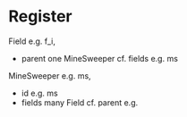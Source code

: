 
# Register

Field e.g. f_i, 
 + parent one MineSweeper cf. fields e.g. ms


MineSweeper e.g. ms, 
 + id e.g. ms
 + fields many Field cf. parent e.g. 



